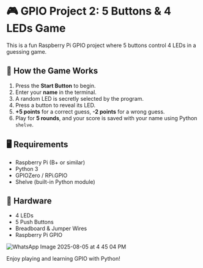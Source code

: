 # 🎮 GPIO Project 2: 5 Buttons & 4 LEDs Game

This is a fun Raspberry Pi GPIO project where 5 buttons control 4 LEDs in a guessing game.

## 🎯 How the Game Works
1. Press the **Start Button** to begin.
2. Enter your **name** in the terminal.
3. A random LED is secretly selected by the program.
4. Press a button to reveal its LED.
5. **+5 points** for a correct guess, **-2 points** for a wrong guess.
6. Play for **5 rounds**, and your score is saved with your name using Python `shelve`.

## 🖥️ Requirements
- Raspberry Pi (B+ or similar)
- Python 3
- GPIOZero / RPi.GPIO
- Shelve (built-in Python module)

## 🔌 Hardware
- 4 LEDs
- 5 Push Buttons
- Breadboard & Jumper Wires
- Raspberry Pi GPIO


![WhatsApp Image 2025-08-05 at 4 45 04 PM](https://github.com/user-attachments/assets/e6809b0d-fd1f-43d0-a415-fbd05b0b4476)


Enjoy playing and learning GPIO with Python!
